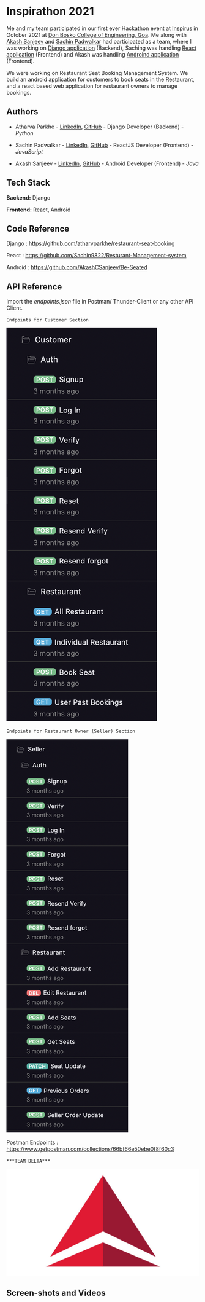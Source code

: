 
# Inspirathon 2021

Me and my team participated in our first ever Hackathon event at [Inspirus](https://www.linkedin.com/feed/hashtag/?keywords=inspirus2k21) in October 2021 at [Don Bosko College of Engineering, Goa](https://www.linkedin.com/school/don-bosco-college-of-engineering-fatorda-goa/). 
Me along with [Akash Sanjeev](https://www.linkedin.com/in/akash-sanjeev-37436a1b5/) and [Sachin Padwalkar](https://www.linkedin.com/in/sachin-padwalkar-a265291ba/) had participated as a team, where I was working on [Django application](https://github.com/atharvparkhe/restaurant-seat-booking) (Backend), Saching was handling [React application](https://github.com/Sachin9822/restu) (Frontend) and Akash was handling [Androind application](https://github.com/AkashCSanjeev/Be-Seated) (Frontend).

We were working on Restaurant Seat Booking Management System.
We build an android application for customers to book seats in the Restaurant, and a react based web application for restaurant owners to manage bookings.


## Authors

- Atharva Parkhe -  [LinkedIn](https://www.linkedin.com/in/atharva-parkhe-3283b2202/), [GitHub](https://github.com/atharvparkhe) -  Django Developer (Backend)  -  *Python*

- Sachin Padwalkar - [LinkedIn](https://www.linkedin.com/in/sachin-padwalkar-a265291ba/), [GitHub](https://github.com/Sachin9822)  -  ReactJS Developer (Frontend)  -  *JavaScript*

- Akash Sanjeev - [LinkedIn](https://www.linkedin.com/in/akash-sanjeev-37436a1b5/), [GitHub](https://github.com/AkashCSanjeev)  -  Android Developer (Frontend)  -  *Java*

## Tech Stack

**Backend:** Django

**Frontend:** React, Android

## Code Reference

Django : https://github.com/atharvparkhe/restaurant-seat-booking

React : https://github.com/Sachin9822/Resturant-Management-system

Android : https://github.com/AkashCSanjeev/Be-Seated

## API Reference

Import the *endpoints.json* file in Postman/ Thunder-Client or any other API Client.

    Endpoints for Customer Section

![Customer](docs/ss1.png)

    Endpoints for Restaurant Owner (Seller) Section

![Seller](docs/ss2.png)

Postman Endpoints : https://www.getpostman.com/collections/66bf66e50ebe0f8f60c3

    ***TEAM DELTA***

![Customer](docs/logo.jpeg)

## Screen-shots and Videos


